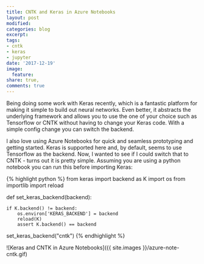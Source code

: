```yaml
---
title: CNTK and Keras in Azure Notebooks
layout: post
modified: 
categories: blog
excerpt: 
tags:
- cntk
- keras
- jupyter
date: '2017-12-19'
image:
  feature: 
share: true,
comments: true
---
```


Being doing some work with Keras recently, which is a fantastic platform for making it simple to build out neural networks. Even better, it abstracts the underlying framework and allows you to use the one of your choice such as Tensorflow or CNTK without having to change your Keras code. With a simple config change you can switch the backend.
<!--more-->
I also love using Azure Notebooks for quick and seamless prototyping and getting started. Keras is supported here and, by default, seems to use Tensorflow as the backend. Now, I wanted to see if I could switch that to CNTK - turns out it is pretty simple. Assuming you are using a python notebook you can run this before importing Keras:

{% highlight python %}
from keras import backend as K
import os
from importlib import reload

def set_keras_backend(backend):

    if K.backend() != backend:
        os.environ['KERAS_BACKEND'] = backend
        reload(K)
        assert K.backend() == backend

set_keras_backend("cntk")
{% endhighlight %}

![Keras and CNTK in Azure Notebooks]({{ site.images }}/azure-note-cntk.gif)